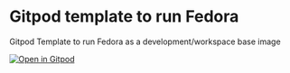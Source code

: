 Gitpod template to run Fedora
=============================

Gitpod Template to run Fedora as a development/workspace base image

[![Open in Gitpod](https://gitpod.io/button/open-in-gitpod.svg)](https://gitpod.io/#https://github.com/cpp-review-dune/gitpod-template-dune-archlinux)
